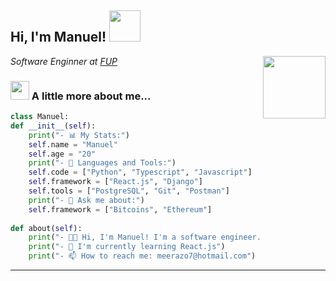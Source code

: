 <h2> Hi, I'm Manuel! <img src="https://userstyles.org/style_screenshots/204108_after.gif" width="50"></h2>
<img align="right" src="https://c.tenor.com/LsHNtGBgnu8AAAAd/komi-komi-san.gif" width="100"/>
<p><em>Software Enginner at <a href="https://fup.edu.co/">FUP</a> 
</em></p>

### <img src="https://c.tenor.com/JB86G9GUJMsAAAAi/rolling-cat-cat-rolling.gif" width="30"> A little more about me...  

```python
class Manuel:
def __init__(self):
	print("- 📊 My Stats:")
	self.name = "Manuel"
	self.age = "20"
	print("- 🔨 Languages and Tools:")
	self.code = ["Python", "Typescript", "Javascript"]
	self.framework = ["React.js", "Django"]
	self.tools = ["PostgreSQL", "Git", "Postman"]
	print("- 💬 Ask me about:")
	self.framework = ["Bitcoins", "Ethereum"]
	
def about(self):
	print("- 👨‍💻 Hi, I'm Manuel! I'm a software engineer.")
	print("- 🌱 I'm currently learning React.js")
	print("- 📫 How to reach me: meerazo7@hotmail.com")
```
---

